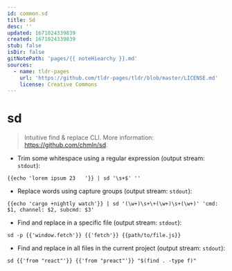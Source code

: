 ```yaml
---
id: common.sd
title: Sd
desc: ''
updated: 1671024339839
created: 1671024339839
stub: false
isDir: false
gitNotePath: 'pages/{{ noteHiearchy }}.md'
sources:
  - name: tldr-pages
    url: 'https://github.com/tldr-pages/tldr/blob/master/LICENSE.md'
    license: Creative Commons
---
```

# sd

> Intuitive find & replace CLI.
> More information: <https://github.com/chmln/sd>.

- Trim some whitespace using a regular expression (output stream: `stdout`):

`{{echo 'lorem ipsum 23   '}} | sd '\s+$' ''`

- Replace words using capture groups (output stream: `stdout`):

`{{echo 'cargo +nightly watch'}} | sd '(\w+)\s+\+(\w+)\s+(\w+)' 'cmd: $1, channel: $2, subcmd: $3'`

- Find and replace in a specific file (output stream: `stdout`):

`sd -p {{'window.fetch'}} {{'fetch'}} {{path/to/file.js}}`

- Find and replace in all files in the current project (output stream: `stdout`):

`sd {{'from "react"'}} {{'from "preact"'}} "$(find . -type f)"`

